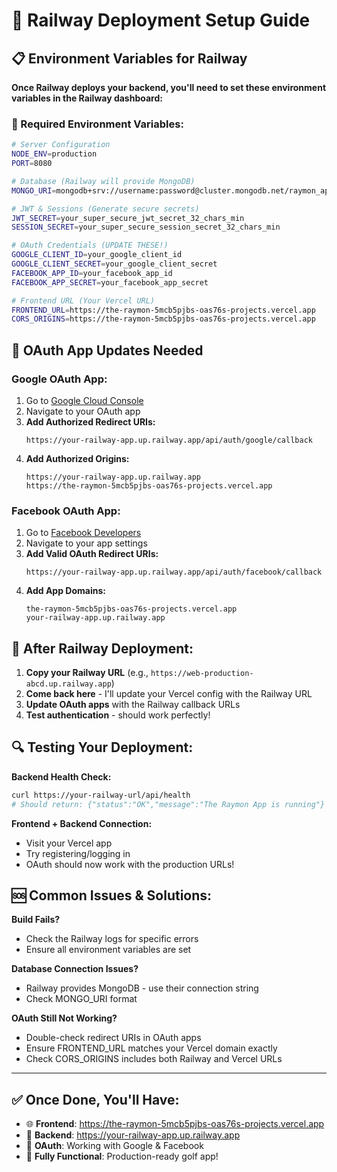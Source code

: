 # 🚂 Railway Deployment Setup Guide

## 📋 **Environment Variables for Railway**

**Once Railway deploys your backend, you'll need to set these environment variables in the Railway dashboard:**

### **🔧 Required Environment Variables:**

```bash
# Server Configuration
NODE_ENV=production
PORT=8080

# Database (Railway will provide MongoDB)
MONGO_URI=mongodb+srv://username:password@cluster.mongodb.net/raymon_app

# JWT & Sessions (Generate secure secrets)
JWT_SECRET=your_super_secure_jwt_secret_32_chars_min
SESSION_SECRET=your_super_secure_session_secret_32_chars_min

# OAuth Credentials (UPDATE THESE!)
GOOGLE_CLIENT_ID=your_google_client_id
GOOGLE_CLIENT_SECRET=your_google_client_secret
FACEBOOK_APP_ID=your_facebook_app_id
FACEBOOK_APP_SECRET=your_facebook_app_secret

# Frontend URL (Your Vercel URL)
FRONTEND_URL=https://the-raymon-5mcb5pjbs-oas76s-projects.vercel.app
CORS_ORIGINS=https://the-raymon-5mcb5pjbs-oas76s-projects.vercel.app
```

## 🔑 **OAuth App Updates Needed**

### **Google OAuth App:**
1. Go to [Google Cloud Console](https://console.cloud.google.com/)
2. Navigate to your OAuth app
3. **Add Authorized Redirect URIs:**
   ```
   https://your-railway-app.up.railway.app/api/auth/google/callback
   ```
4. **Add Authorized Origins:**
   ```
   https://your-railway-app.up.railway.app
   https://the-raymon-5mcb5pjbs-oas76s-projects.vercel.app
   ```

### **Facebook OAuth App:**
1. Go to [Facebook Developers](https://developers.facebook.com/)
2. Navigate to your app settings
3. **Add Valid OAuth Redirect URIs:**
   ```
   https://your-railway-app.up.railway.app/api/auth/facebook/callback
   ```
4. **Add App Domains:**
   ```
   the-raymon-5mcb5pjbs-oas76s-projects.vercel.app
   your-railway-app.up.railway.app
   ```

## 🎯 **After Railway Deployment:**

1. **Copy your Railway URL** (e.g., `https://web-production-abcd.up.railway.app`)
2. **Come back here** - I'll update your Vercel config with the Railway URL
3. **Update OAuth apps** with the Railway callback URLs
4. **Test authentication** - should work perfectly!

## 🔍 **Testing Your Deployment:**

**Backend Health Check:**
```bash
curl https://your-railway-url/api/health
# Should return: {"status":"OK","message":"The Raymon App is running"}
```

**Frontend + Backend Connection:**
- Visit your Vercel app
- Try registering/logging in
- OAuth should now work with the production URLs!

## 🆘 **Common Issues & Solutions:**

**Build Fails?**
- Check the Railway logs for specific errors
- Ensure all environment variables are set

**Database Connection Issues?**
- Railway provides MongoDB - use their connection string
- Check MONGO_URI format

**OAuth Still Not Working?**
- Double-check redirect URIs in OAuth apps
- Ensure FRONTEND_URL matches your Vercel domain exactly
- Check CORS_ORIGINS includes both Railway and Vercel URLs

---

## ✅ **Once Done, You'll Have:**

- 🌐 **Frontend**: https://the-raymon-5mcb5pjbs-oas76s-projects.vercel.app
- 🚀 **Backend**: https://your-railway-app.up.railway.app
- 🔑 **OAuth**: Working with Google & Facebook
- 📱 **Fully Functional**: Production-ready golf app!
